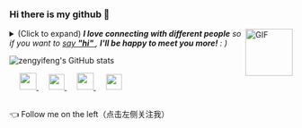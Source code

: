 ### Hi there is my github 👋

<img align="right" alt="GIF" src="https://media.giphy.com/media/LnQjpWaON8nhr21vNW/giphy.gif" width="84" title="Say HI"> <details><summary>(Click to expand) <em><b>I love connecting with different people</b> so if you want to <a href="https://github.com/zyf-good/zyf-good/issues/new" >say <b>"hi" </b></a>, <b>I'll be happy to meet you more!</b> : )</em></summary>

> You can find how to contact me in the following paltform icon url. You can follow me to find something more interesting.

- 👨‍💻 I am an Android development engineer and I enjoy exploring new technologies like Jetpack Compose
- 🏘️ I work in Chengdu
- ❤️ I like eating 🍉, raising 🐓, playing 🏓, sleeping in 🛌 and game like APEX.
- 💬 Be free to ask me about anything [here](https://github.com/zyf-good/zyf-good/issues).


---

</details>

![zengyifeng's GitHub stats](https://github-readme-stats.vercel.app/api?username=zyf-good&show_icons=true)

<p align="center">
 
  &emsp;
  <a href="https://blog.csdn.net/shop_and_sleep" target="_blank" alt="CSDN" title="CSDN">
    <img src="https://img.icons8.com/material/48/000000/csdn.png" width="30px"/>
  </a>
  &emsp;
  <a href="https://www.zhihu.com/people/ceng-yifeng-89" target="_blank" alt="Zhihu" title="Zhihu">
    <img src="https://img.icons8.com/material-two-tone/50/000000/zhihu.png" width="28px"/>
  </a>
  &emsp;
  <a href="https://space.bilibili.com/489625492?spm_id_from=333.1007.0.0" target="_blank" alt="Bilibili" title="Bilibili">
    <img src="https://user-images.githubusercontent.com/29084184/166415345-91925d37-c66f-448f-8d75-c8355fe0b692.png" width="30px"/>
  </a>
   &emsp;
  <a href= "https://zyf-good.github.io/" target="_blank" alt="Instagram" title="Instagram">
    <img src="https://img.icons8.com/ios-glyphs/256/000000/instagram-new.svg" width="28px"/>
  </a>
</p>

<h2></h2>

👈 Follow me on the left（点击左侧关注我）
